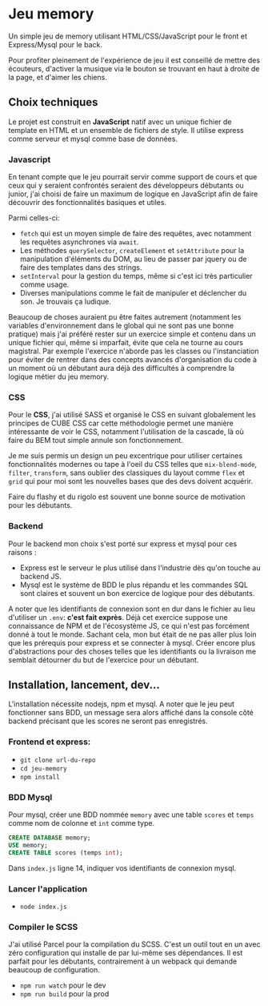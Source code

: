 # Jeu memory

Un simple jeu de memory utilisant HTML/CSS/JavaScript pour le front et Express/Mysql pour le back.

Pour profiter pleinement de l'expérience de jeu il est conseillé de mettre des écouteurs, d'activer la musique via le bouton se trouvant en haut à droite de la page, et d'aimer les chiens.

## Choix techniques

Le projet est construit en **JavaScript** natif avec un unique fichier de template en HTML et un ensemble de fichiers de style. Il utilise express comme serveur et mysql comme base de données. 

### Javascript

En tenant compte que le jeu pourrait servir comme support de cours et que ceux qui y seraient confrontés seraient des développeurs débutants ou junior, j'ai choisi de faire un maximum de logique en JavaScript afin de faire découvrir des fonctionnalités basiques et utiles. 

Parmi celles-ci:

- `fetch` qui est un moyen simple de faire des requêtes, avec notamment les requêtes asynchrones via `await`. 
- Les méthodes `querySelector`, `createElement` et `setAttribute` pour la manipulation d'éléments du DOM, au lieu de passer par jquery ou de faire des templates dans des strings.
- `setInterval` pour la gestion du temps, même si c'est ici très particulier comme usage.
- Diverses manipulations comme le fait de manipuler et déclencher du son. Je trouvais ça ludique.

Beaucoup de choses auraient pu être faites autrement (notamment les variables d'environnement dans le global qui ne sont pas une bonne pratique) mais j'ai préféré rester sur un exercice simple et contenu dans un unique fichier qui, même si imparfait, évite que cela ne tourne au cours magistral. Par exemple l'exercice n'aborde pas les classes ou l'instanciation pour éviter de rentrer dans des concepts avancés d'organisation du code à un moment où un débutant aura déjà des difficultés à comprendre la logique métier du jeu memory.

### CSS

Pour le **CSS**, j'ai utilisé SASS et organisé le CSS en suivant globalement les principes de CUBE CSS car cette méthodologie permet une manière intéressante de voir le CSS, notamment l'utilisation de la cascade, là où faire du BEM tout simple annule son fonctionnement. 

Je me suis permis un design un peu excentrique pour utiliser certaines fonctionnalités modernes ou tape à l'oeil du CSS telles que `mix-blend-mode`, `filter`, `transform`, sans oublier des classiques du layout comme `flex` et `grid` qui pour moi sont les nouvelles bases que des devs doivent acquérir. 

Faire du flashy et du rigolo est souvent une bonne source de motivation pour les débutants.

### Backend

Pour le backend mon choix s'est porté sur express et mysql pour ces raisons :

- Express est le serveur le plus utilisé dans l'industrie dès qu'on touche au backend JS.
- Mysql est le système de BDD le plus répandu et les commandes SQL sont claires et souvent un bon exercice de logique pour des débutants.

A noter que les identifiants de connexion sont en dur dans le fichier au lieu d'utiliser un `.env`: **c'est fait exprès**. Déjà cet exercice suppose une connaissance de NPM et de l'écosystème JS, ce qui n'est pas forcément donné à tout le monde. Sachant cela, mon but était de ne pas aller plus loin que les prérequis pour express et se connecter à mysql. Créer encore plus d'abstractions pour des choses telles que les identifiants ou la livraison me semblait détourner du but de l'exercice pour un débutant.

## Installation, lancement, dev...

L'installation nécessite nodejs, npm et mysql. A noter que le jeu peut fonctionner sans BDD, un message sera alors affiché dans la console côté backend précisant que les scores ne seront pas enregistrés.

### Frontend et express:

- `git clone url-du-repo`
- `cd jeu-memory`
- `npm install`

### BDD Mysql

Pour mysql, créer une BDD nommée `memory` avec une table `scores` et `temps` comme nom de colonne et `int` comme type.

```sql
CREATE DATABASE memory;
USE memory;
CREATE TABLE scores (temps int);
```

Dans `index.js` ligne 14, indiquer vos identifiants de connexion mysql.

### Lancer l'application

- `node index.js`

### Compiler le SCSS

J'ai utilisé Parcel pour la compilation du SCSS. C'est un outil tout en un avec zéro configuration qui installe de par lui-même ses dépendances. Il est parfait pour les débutants, contrairement à un webpack qui demande beaucoup de configuration.

- `npm run watch` pour le dev
- `npm run build` pour la prod


